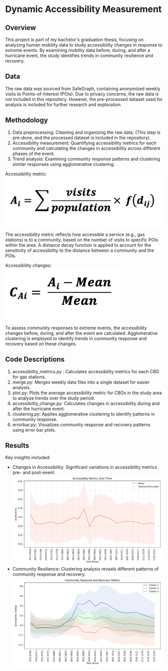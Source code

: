 # Dynamic Accessibility Measurement

## Overview
This project is part of my bachelor's graduation thesis, focusing on analyzing human mobility data to study accessibility changes in response to extreme events. By examining mobility data before, during, and after a hurricane event, the study identifies trends in community resilience and recovery. 

## Data
The raw data was sourced from SafeGraph, containing anonymized weekly visits to Points-of-Interest (POIs). Due to privacy concerns, the raw data is not included in this repository. However, the pre-processed dataset used for analysis is included for further research and exploration.

## Methodology

1. Data preprocessing: Cleaning and organizing the raw data. (This step is pre-done, and the processed dataset is included in the repository).
2. Accessibility measurement: Quantifying accessibility metrics for each community and calculating the changes in accessibility across different phases of the event.
3. Trend analysis: Examining community response patterns and clustering similar responses using agglomerative clustering.

Accessibility metric: ![Equation to calculate accessibility of a census block group](images/accessibility_metrics.png)

The accessibility metric reflects how accessible a service (e.g., gas stations) is to a community, based on the number of visits to specific POIs within the area. A distance decay function is applied to account for the sensitivity of accessibility to the distance between a community and the POIs.

Accessibility changes: ![Equation to calculate the changes in accessibility](images/accessibility_changes.png) 

To assess community responses to extreme events, the accessibility changes before, during, and after the event are calculated. Agglomerative clustering is employed to identify trends in community response and recovery based on these changes.

## Code Descriptions

1. accessibility_metrics.py : Calculates accessibility metrics for each CBG for gas stations.
2. merge.py: Merges weekly data files into a single dataset for easier analysis.
3. plot.py: Plots the average accessibility metric for CBGs in the study area to analyze trends over the study period.
4. accessibility_change.py: Calculates changes in accessibility during and after the hurricane event.
5. clustering.py: Applies agglomerative clustering to identify patterns in community response.
6. errorbar.py: Visualizes community response and recovery patterns using error bar plots.
   
## Results
Key insights included:
- Changes in Accessibility: Significant variations in accessibility metrics pre- and post-event.
  ![Figure of accessibility metric](results/figures/accessibility_mean_std.png)
- Community Resilience: Clustering analysis reveals different patterns of community response and recovery.
  ![Figure of community response and recovery patterns](results/figures/community_clusters.png)



